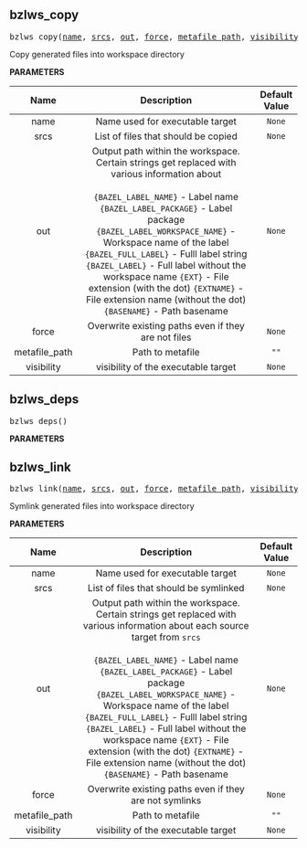 <!-- Generated with Stardoc: http://skydoc.bazel.build -->

<a name="#bzlws_copy"></a>

## bzlws_copy

<pre>
bzlws_copy(<a href="#bzlws_copy-name">name</a>, <a href="#bzlws_copy-srcs">srcs</a>, <a href="#bzlws_copy-out">out</a>, <a href="#bzlws_copy-force">force</a>, <a href="#bzlws_copy-metafile_path">metafile_path</a>, <a href="#bzlws_copy-visibility">visibility</a>)
</pre>

Copy generated files into workspace directory

**PARAMETERS**


| Name  | Description | Default Value |
| :-------------: | :-------------: | :-------------: |
| name |  Name used for executable target   |  <code>None</code> |
| srcs |  List of files that should be copied   |  <code>None</code> |
| out |  Output path within the workspace. Certain strings get replaced with      various information about<br><br>     <code>{BAZEL_LABEL_NAME}</code> - Label name      <code>{BAZEL_LABEL_PACKAGE}</code> - Label package      <code>{BAZEL_LABEL_WORKSPACE_NAME}</code>  - Workspace name of the label      <code>{BAZEL_FULL_LABEL}</code> - Fulll label string      <code>{BAZEL_LABEL}</code> - Full label without the workspace name      <code>{EXT}</code> - File extension (with the dot)      <code>{EXTNAME}</code> - File extension name (without the dot)      <code>{BASENAME}</code> - Path basename   |  <code>None</code> |
| force |  Overwrite existing paths even if they are not files   |  <code>None</code> |
| metafile_path |  Path to metafile   |  <code>""</code> |
| visibility |  visibility of the executable target   |  <code>None</code> |


<a name="#bzlws_deps"></a>

## bzlws_deps

<pre>
bzlws_deps()
</pre>



**PARAMETERS**



<a name="#bzlws_link"></a>

## bzlws_link

<pre>
bzlws_link(<a href="#bzlws_link-name">name</a>, <a href="#bzlws_link-srcs">srcs</a>, <a href="#bzlws_link-out">out</a>, <a href="#bzlws_link-force">force</a>, <a href="#bzlws_link-metafile_path">metafile_path</a>, <a href="#bzlws_link-visibility">visibility</a>)
</pre>

Symlink generated files into workspace directory

**PARAMETERS**


| Name  | Description | Default Value |
| :-------------: | :-------------: | :-------------: |
| name |  Name used for executable target   |  <code>None</code> |
| srcs |  List of files that should be symlinked   |  <code>None</code> |
| out |  Output path within the workspace. Certain strings get replaced with      various information about each source target from <code>srcs</code><br><br>     <code>{BAZEL_LABEL_NAME}</code> - Label name      <code>{BAZEL_LABEL_PACKAGE}</code> - Label package      <code>{BAZEL_LABEL_WORKSPACE_NAME}</code>  - Workspace name of the label      <code>{BAZEL_FULL_LABEL}</code> - Fulll label string      <code>{BAZEL_LABEL}</code> - Full label without the workspace name      <code>{EXT}</code> - File extension (with the dot)      <code>{EXTNAME}</code> - File extension name (without the dot)      <code>{BASENAME}</code> - Path basename   |  <code>None</code> |
| force |  Overwrite existing paths even if they are not symlinks   |  <code>None</code> |
| metafile_path |  Path to metafile   |  <code>""</code> |
| visibility |  visibility of the executable target   |  <code>None</code> |



